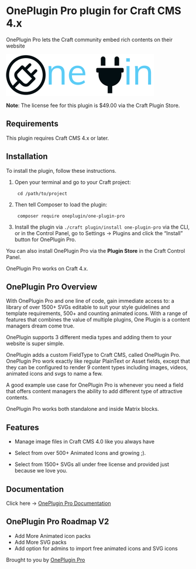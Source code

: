 # OnePlugin Pro plugin for Craft CMS 4.x

OnePlugin Pro lets the Craft community embed rich contents on their website

![LOGO](resources/img/logo.svg)

**Note**: The license fee for this plugin is $49.00 via the Craft Plugin Store.

## Requirements

This plugin requires Craft CMS 4.x or later.

## Installation

To install the plugin, follow these instructions.

1. Open your terminal and go to your Craft project:

        cd /path/to/project

2. Then tell Composer to load the plugin:

        composer require oneplugin/one-plugin-pro

3. Install the plugin via `./craft plugin/install one-plugin-pro` via the CLI, or in the Control Panel, go to Settings → Plugins and click the “Install” button for OnePlugin Pro.

You can also install OnePlugin Pro via the **Plugin Store** in the Craft Control Panel.

OnePlugin Pro works on Craft 4.x.


## OnePlugin Pro Overview

With OnePlugin Pro and one line of code, gain immediate access to: a library of over 1500+ SVGs editable to suit your style guidelines and template requirements, 500+ and counting animated icons. With a range of features that combines the value of multiple plugins, One Plugin is a content managers dream come true.

OnePlugin supports 3 different media types and adding them to your website is super simple.

OnePlugin adds a custom FieldType to Craft CMS, called OnePlugin Pro. OnePlugin Pro work exactly like regular PlainText or Asset fields, except that they can be configured to render 9 content types including images, videos, animated icons and svgs to name a few.

A good example use case for OnePlugin Pro is whenever you need a field that offers content managers the ability to add different type of attractive contents.

OnePlugin Pro works both standalone and inside Matrix blocks.

## Features

* Manage image files in Craft CMS 4.0 like you always have

* Select from over 500+ Animated Icons and growing ;).

* Select from 1500+ SVGs all under free license and provided just because we love you.

## Documentation

Click here -> [OnePlugin Pro Documentation](https://docs.oneplugin.co/)


## OnePlugin Pro Roadmap V2

* Add More Animated icon packs
* Add More SVG packs
* Add option for admins to import free animated icons and SVG icons

Brought to you by [OnePlugin Pro](https://oneplugin.co/)
